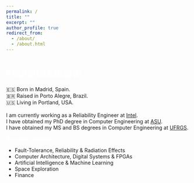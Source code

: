 ```yaml
---
permalink: /
title: ""
excerpt: ""
author_profile: true
redirect_from: 
  - /about/
  - /about.html
---
```


<span style="color:white">Fabiano Libano</span>
======
🇪🇸 Born in Madrid, Spain.<br />
🇧🇷 Raised in Porto Alegre, Brazil.<br />
🇺🇸 Living in Portland, USA.<br />
 <br />
I am currently working as a Reliability Engineer at [Intel](https://intel.com).<br />
I have obtained my PhD degree in Computer Engineering at [ASU](https://asu.edu).<br />
I have obtained my MS and BS degrees in Computer Engineering at [UFRGS](https://ufrgs.br).

<span style="color:white">**Research Interests:**</span>
* Fault-Tolerance, Reliability & Radiation Effects
* Computer Architecture, Digital Systems & FPGAs
* Artificial Intelligence & Machine Learning
* Space Exploration
* Finance

